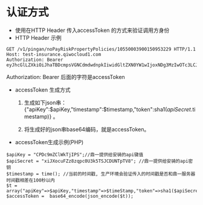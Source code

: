 # 认证方式

* 使用在HTTP Header 传入accessToken 的方式来验证调用方身份
* HTTP Header 示例

```
GET /v1/pingan/noPayRiskPropertyPolicies/10550003900150953229 HTTP/1.1
Host: test-insurance.qiwocloud1.com
Authorization: Bearer eyJhcGlLZXkiOiJhaTBDcmpsVGNCdmdwdnpkIiwidGltZXN0YW1wIjoxNDg3MzIwOTc3LCJ0b2tlbiI6IjUyNWM4YjI1NDFkNDQwY2QzYTJlMzdkMTI1YTYxNjYwZmE5YjQ4ZjYifQ
```

   Authorization: Bearer 后面的字符是accessToken

*  accessToken 生成方式

     1. 生成如下json串： {"apiKey":$apiKey,"timestamp":$timestamp,"token":sha1\($apiSecret.$timestamp\)} 。

     2. 将生成好的json串base64编码，就是accessToken。

*  accessToken生成示例\(PHP\)



```
$apiKey = "CPDc9mZClWkTjIPS";//鼎一提供给安骑的api键值
$apiSecret = "xiJXocuFZz8zqpc0U3k5TSJCDUNTpTV8"; //鼎一提供给安骑的api密钥
$timestamp = time(); //当前的时间戳, 生产环境会验证传入的时间戳是否和鼎一服务器时间戳相差在100秒以内
$t = array("apiKey"=>$apiKey,"timestamp"=>$timeStamp,"token"=>sha1($apiSecret.$timestamp));
$accessToken =  base64_encode(json_encode($t));
```



